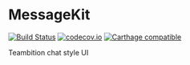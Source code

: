 # MessageKit
[![Build Status](https://travis-ci.org/teambition/MessageKit.svg?branch=master)](https://travis-ci.org/teambition/MessageKit)
    [![codecov.io](https://codecov.io/github/mrchenhao/MessageKit/coverage.svg?branch=master)](https://codecov.io/github/mrchenhao/MessageKit?branch=master) [![Carthage compatible](https://img.shields.io/badge/Carthage-compatible-4BC51D.svg?style=flat)](https://github.com/Carthage/Carthage)

Teambition chat style UI

